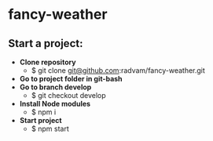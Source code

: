 # fancy-weather

## Start a project:
* **Clone repository** 
  * $ git clone git@github.com:radvam/fancy-weather.git
* **Go to project folder in git-bash** 
* **Go to branch develop** 
  * $ git checkout develop  
* **Install Node modules** 
  * $ npm i 
* **Start project**
  * $ npm start
